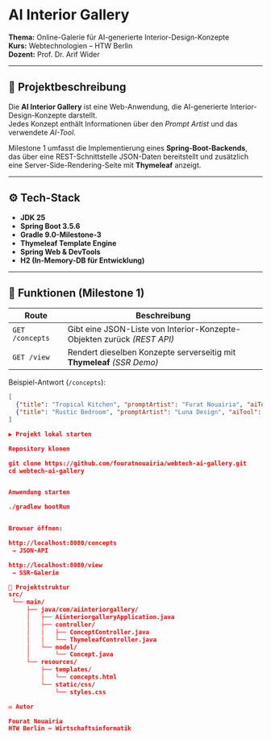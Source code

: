# AI Interior Gallery

**Thema:** Online-Galerie für AI-generierte Interior-Design-Konzepte  
**Kurs:** Webtechnologien – HTW Berlin  
**Dozent:** Prof. Dr. Arif Wider  

---

## 🧠 Projektbeschreibung
Die **AI Interior Gallery** ist eine Web-Anwendung, die AI-generierte Interior-Design-Konzepte darstellt.  
Jedes Konzept enthält Informationen über den *Prompt Artist* und das verwendete *AI-Tool*.  

Milestone 1 umfasst die Implementierung eines **Spring-Boot-Backends**,  
das über eine REST-Schnittstelle JSON-Daten bereitstellt und zusätzlich  
eine Server-Side-Rendering-Seite mit **Thymeleaf** anzeigt.

---

## ⚙️ Tech-Stack
- **JDK 25**
- **Spring Boot 3.5.6**
- **Gradle 9.0-Milestone-3**
- **Thymeleaf Template Engine**
- **Spring Web & DevTools**
- **H2 (In-Memory-DB für Entwicklung)**

---

## 🚀 Funktionen (Milestone 1)
| Route | Beschreibung |
|-------|---------------|
| `GET /concepts` | Gibt eine JSON-Liste von Interior-Konzepte-Objekten zurück *(REST API)* |
| `GET /view` | Rendert dieselben Konzepte serverseitig mit **Thymeleaf** *(SSR Demo)* |

Beispiel-Antwort (`/concepts`):
```json
[
  {"title": "Tropical Kitchen", "promptArtist": "Furat Nouairia", "aiTool": "Midjourney v6"},
  {"title": "Rustic Bedroom", "promptArtist": "Luna Design", "aiTool": "DALL·E 3"}
]

▶️ Projekt lokal starten

Repository klonen

git clone https://github.com/fouratnouairia/webtech-ai-gallery.git
cd webtech-ai-gallery


Anwendung starten

./gradlew bootRun


Browser öffnen:

http://localhost:8080/concepts
 → JSON-API

http://localhost:8080/view
 → SSR-Galerie

📂 Projektstruktur
src/
 └── main/
     ├── java/com/aiinteriorgallery/
     │   ├── AiinteriorgalleryApplication.java
     │   ├── controller/
     │   │   ├── ConceptController.java
     │   │   └── ThymeleafController.java
     │   └── model/
     │       └── Concept.java
     └── resources/
         ├── templates/
         │   └── concepts.html
         └── static/css/
             └── styles.css

✉️ Autor

Fourat Nouairia
HTW Berlin – Wirtschaftsinformatik
